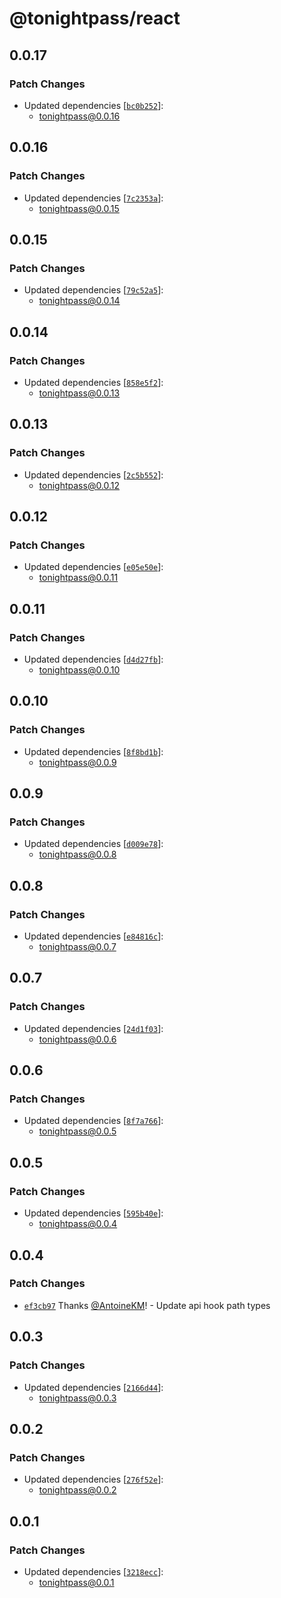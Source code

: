# @tonightpass/react

## 0.0.17

### Patch Changes

- Updated dependencies [[`bc0b252`](https://github.com/tonightpass/tonightpass/commit/bc0b2527533944a433abc10e69a8dceeec773da2)]:
  - tonightpass@0.0.16

## 0.0.16

### Patch Changes

- Updated dependencies [[`7c2353a`](https://github.com/tonightpass/tonightpass/commit/7c2353a308119eef0cb5515ad0140e8e8fd1093b)]:
  - tonightpass@0.0.15

## 0.0.15

### Patch Changes

- Updated dependencies [[`79c52a5`](https://github.com/tonightpass/tonightpass/commit/79c52a50ec141a6e817b29377d3facde337c5c9e)]:
  - tonightpass@0.0.14

## 0.0.14

### Patch Changes

- Updated dependencies [[`858e5f2`](https://github.com/tonightpass/tonightpass/commit/858e5f20f89db91a6d510453d8d6c089aa2792ce)]:
  - tonightpass@0.0.13

## 0.0.13

### Patch Changes

- Updated dependencies [[`2c5b552`](https://github.com/tonightpass/tonightpass/commit/2c5b55231112404a705a1b822c67fdcd72cd467c)]:
  - tonightpass@0.0.12

## 0.0.12

### Patch Changes

- Updated dependencies [[`e05e50e`](https://github.com/tonightpass/tonightpass/commit/e05e50eb071f55b46686f14f25ba01c1402cf84b)]:
  - tonightpass@0.0.11

## 0.0.11

### Patch Changes

- Updated dependencies [[`d4d27fb`](https://github.com/tonightpass/tonightpass/commit/d4d27fb683212d88bf4c4650ce33ab376c23f445)]:
  - tonightpass@0.0.10

## 0.0.10

### Patch Changes

- Updated dependencies [[`8f8bd1b`](https://github.com/tonightpass/tonightpass/commit/8f8bd1b21c684389c44c7b9ef4be3452061260e1)]:
  - tonightpass@0.0.9

## 0.0.9

### Patch Changes

- Updated dependencies [[`d009e78`](https://github.com/tonightpass/tonightpass/commit/d009e7808d5874915dc7a40e244330a8c164cdff)]:
  - tonightpass@0.0.8

## 0.0.8

### Patch Changes

- Updated dependencies [[`e84816c`](https://github.com/tonightpass/tonightpass/commit/e84816ce49b8602f6fd98c9148ed184b5060c35a)]:
  - tonightpass@0.0.7

## 0.0.7

### Patch Changes

- Updated dependencies [[`24d1f03`](https://github.com/tonightpass/tonightpass/commit/24d1f0323507b176c8b5b19f64f1b63c874e9a31)]:
  - tonightpass@0.0.6

## 0.0.6

### Patch Changes

- Updated dependencies [[`8f7a766`](https://github.com/tonightpass/tonightpass/commit/8f7a7661541f3927f4a4f31c119f8a866abd7133)]:
  - tonightpass@0.0.5

## 0.0.5

### Patch Changes

- Updated dependencies [[`595b40e`](https://github.com/tonightpass/tonightpass/commit/595b40eae03123358dfe659e97087144df9052cc)]:
  - tonightpass@0.0.4

## 0.0.4

### Patch Changes

- [`ef3cb97`](https://github.com/tonightpass/tonightpass/commit/ef3cb9700747e815bd9ec1757003e4eb1774865a) Thanks [@AntoineKM](https://github.com/AntoineKM)! - Update api hook path types

## 0.0.3

### Patch Changes

- Updated dependencies [[`2166d44`](https://github.com/tonightpass/tonightpass/commit/2166d44417e5af6e1da86681330b4aa2892775e5)]:
  - tonightpass@0.0.3

## 0.0.2

### Patch Changes

- Updated dependencies [[`276f52e`](https://github.com/tonightpass/tonightpass/commit/276f52eb551e2dce6173c3331119a68780cea8d0)]:
  - tonightpass@0.0.2

## 0.0.1

### Patch Changes

- Updated dependencies [[`3218ecc`](https://github.com/tonightpass/tonightpass/commit/3218ecc8bdfda8d5bc1ca3988d8eb56de39d9ccb)]:
  - tonightpass@0.0.1
